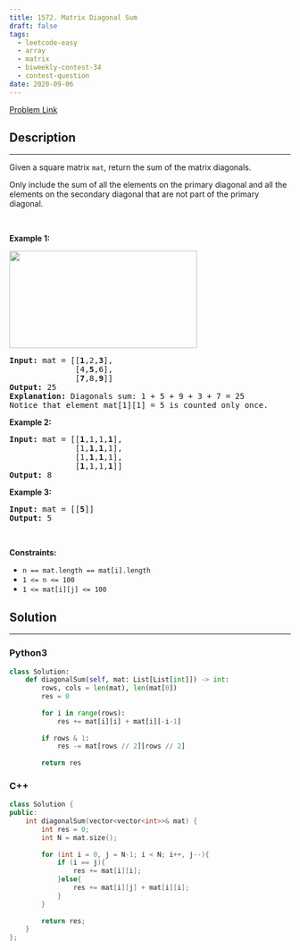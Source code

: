 ```yaml
---
title: 1572. Matrix Diagonal Sum
draft: false
tags: 
  - leetcode-easy
  - array
  - matrix
  - biweekly-contest-34
  - contest-question
date: 2020-09-06
---
```


[Problem Link](https://leetcode.com/problems/matrix-diagonal-sum/)

## Description

---
<p>Given a&nbsp;square&nbsp;matrix&nbsp;<code>mat</code>, return the sum of the matrix diagonals.</p>

<p>Only include the sum of all the elements on the primary diagonal and all the elements on the secondary diagonal that are not part of the primary diagonal.</p>

<p>&nbsp;</p>
<p><strong class="example">Example 1:</strong></p>
<img alt="" src="https://assets.leetcode.com/uploads/2020/08/14/sample_1911.png" style="width: 336px; height: 174px;" />
<pre>
<strong>Input:</strong> mat = [[<strong>1</strong>,2,<strong>3</strong>],
&nbsp;             [4,<strong>5</strong>,6],
&nbsp;             [<strong>7</strong>,8,<strong>9</strong>]]
<strong>Output:</strong> 25
<strong>Explanation: </strong>Diagonals sum: 1 + 5 + 9 + 3 + 7 = 25
Notice that element mat[1][1] = 5 is counted only once.
</pre>

<p><strong class="example">Example 2:</strong></p>

<pre>
<strong>Input:</strong> mat = [[<strong>1</strong>,1,1,<strong>1</strong>],
&nbsp;             [1,<strong>1</strong>,<strong>1</strong>,1],
&nbsp;             [1,<strong>1</strong>,<strong>1</strong>,1],
&nbsp;             [<strong>1</strong>,1,1,<strong>1</strong>]]
<strong>Output:</strong> 8
</pre>

<p><strong class="example">Example 3:</strong></p>

<pre>
<strong>Input:</strong> mat = [[<strong>5</strong>]]
<strong>Output:</strong> 5
</pre>

<p>&nbsp;</p>
<p><strong>Constraints:</strong></p>

<ul>
	<li><code>n == mat.length == mat[i].length</code></li>
	<li><code>1 &lt;= n &lt;= 100</code></li>
	<li><code>1 &lt;= mat[i][j] &lt;= 100</code></li>
</ul>


## Solution

---
### Python3
``` py title='matrix-diagonal-sum'
class Solution:
    def diagonalSum(self, mat: List[List[int]]) -> int:
        rows, cols = len(mat), len(mat[0])
        res = 0
        
        for i in range(rows):
            res += mat[i][i] + mat[i][-i-1]
        
        if rows & 1:
            res -= mat[rows // 2][rows // 2]
                
        return res
```
### C++
``` cpp title='matrix-diagonal-sum'
class Solution {
public:
    int diagonalSum(vector<vector<int>>& mat) {
        int res = 0;
        int N = mat.size();
        
        for (int i = 0, j = N-1; i < N; i++, j--){
            if (i == j){
                res += mat[i][i];
            }else{
                res += mat[i][j] + mat[i][i];
            }
        }
        
        return res;
    }
};
```

